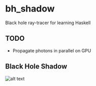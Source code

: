 bh_shadow
=========

Black hole ray-tracer for learning Haskell

## TODO
* Propagate photons in parallel on GPU

## Black Hole Shadow
![alt text](https://github.com/michaeloriordan/bh_shadow_haskell/blob/master/figures/shadow.gif)
